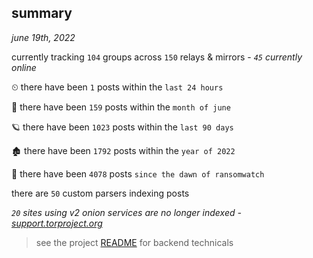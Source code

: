 
## summary
_june 19th, 2022_

currently tracking `104` groups across `150` relays & mirrors - _`45` currently online_

⏲ there have been `1` posts within the `last 24 hours`

🦈 there have been `159` posts within the `month of june`

🪐 there have been `1023` posts within the `last 90 days`

🏚 there have been `1792` posts within the `year of 2022`

🦕 there have been `4078` posts `since the dawn of ransomwatch`

there are `50` custom parsers indexing posts

_`20` sites using v2 onion services are no longer indexed - [support.torproject.org](https://support.torproject.org/onionservices/v2-deprecation/)_

> see the project [README](https://github.com/joshhighet/ransomwatch#ransomwatch--) for backend technicals
